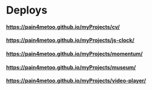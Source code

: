 # Deploys
#### https://pain4metoo.github.io/myProjects/cv/ 
#### https://pain4metoo.github.io/myProjects/js-clock/ 
#### https://pain4metoo.github.io/myProjects/momentum/ 
#### https://pain4metoo.github.io/myProjects/museum/ 
#### https://pain4metoo.github.io/myProjects/video-player/ 
